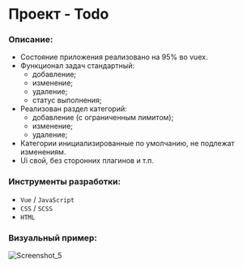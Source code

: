 # Проект - Todo

### Описание:
- Состояние приложения реализовано на 95% во vuex.
- Функционал задач стандартный:
    - добавление;
    - изменение;
    - удаление;
    - статус выполнения;
- Реализован раздел категорий:
    - добавление (с ограниченным лимитом);
    - изменение;
    - удаление;
- Категории инициализированные по умолчанию, не подлежат изменениям.
- Ui свой, без сторонних плагинов и т.п.

### Инструменты разработки:
- `Vue` / `JavaScript`
- `CSS` / `SCSS`
- `HTML`

### Визуальный пример:
![Screenshot_5](https://user-images.githubusercontent.com/28337073/101607808-0c00c280-3a16-11eb-9af5-3af40b500675.png)

